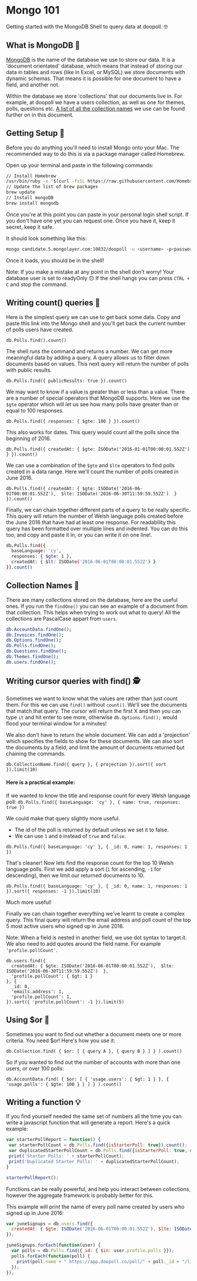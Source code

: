 # Mongo 101
Getting started with the MongoDB Shell to query data at doopoll. 🤓

## What is MongoDB 🤔
[MongoDB](https://www.mongodb.com/) is the name of the database we use to store our data. It is a 'document orientated' database, which means that instead of storing our data in tables and rows (like in Excel, or MySQL) we store documents with dynamic schemas. That means it is possible for one document to have a field, and another not.

Within the database we store 'collections' that our documents live in. For example, at doopoll we have a users collection, as well as one for themes, polls, questions etc. [A list of all the collection names](#collection-names) we use can be found further on in this document.

## Getting Setup 🤖
Before you do anything you'll need to install Mongo onto your Mac. The recommended way to do this is via a package manager called Homebrew.

Open up your terminal and paste in the following commands:
```bash
// Install Homebrew
/usr/bin/ruby -e "$(curl -fsSL https://raw.githubusercontent.com/Homebrew/install/master/install)"
// Update the list of brew packages
brew update
// Install mongoDB
brew install mongodb
```

Once you're at this point you can paste in your personal login shell script. If you don't have one yet you can request one. Once you have it, keep it secret, keep it safe.

It should look something like this:
```bash
mongo candidate.5.mongolayer.com:10832/doopoll -u <username> -p<password>
```

Once it loads, you should be in the shell!

Note: If you make a mistake at any point in the shell don't worry! Your database user is set to readyOnly 🙃
If the shell hangs you can press `CTRL + C` and stop the command.

## Writing count() queries 💯

Here is the simplest query we can use to get back some data. Copy and paste this link into the Mongo shell and you'll get back the current number of polls users have created.

`db.Polls.find().count()`

The shell runs the command and returns a number. We can get more meaningful data by adding a query. A query allows us to filter down documents based on values. This next query will return the number of polls with public results.

`db.Polls.find({ publicResults: true }).count()`

We may want to know if a value is greater than or less than a value. There are a number of special operators that MongoDB supports. Here we use the `$gte` operator which will let us see how many polls have greater than or equal to 100 responses. 

`db.Polls.find({ responses: { $gte: 100 } }).count()`

This also works for dates. This query would count all the polls since the beginning of 2016.

`db.Polls.find({ createdAt: { $gte: ISODate('2016-01-01T00:00:01.552Z') } }).count()`

We can use a combination of the `$gte` and `$lte` operators to find polls created in a data range. Here we'll count the number of polls created in June 2016.

`db.Polls.find({ createdAt: { $gte: ISODate('2016-06-01T00:00:01.552Z'),  $lte: ISODate('2016-06-30T11:59:59.552Z')  } }).count()`

Finally, we can chain together different parts of a query to be really specific. This query will return the number of Welsh language polls created before the June 2016 that have had at least one response. For readability this query has been formatted over multiple lines and indented. You can do this too, and copy and paste it in, or you can write it on one line!.

```bash
db.Polls.find({ 
  baseLanguage: 'cy',
  responses: { $gte: 1 },
  createdAt: { $lt: ISODate('2016-06-01T00:00:01.552Z') }
}).count()
```

## Collection Names 🌟
There are many collections stored on the database, here are the useful ones. If you run the `findOne()` you can see an example of a document from that collection. This helps when trying to work out what to query! All the collections are PascalCase appart from `users`.

```bash
db.AccountData.findOne();
db.Invoices.findOne();
db.Options.findOne();
db.Polls.findOne();
db.Questions.findOne();
db.Themes.findOne();
db.users.findOne();
```

## Writing cursor queries with find() 🕵

Sometimes we want to know what the values are rather than just count them. For this we can use `find()` without `count()`. We'll see the documents that match that query. The cursor will return the first X and then you can type `it` and hit enter to see more, otherwise `db.Options.find();` would flood your terminal window for a minutes!

We also don't have to return the whole document. We can add a 'projection' which specifies the fields to show for these documents. We can also sort the documents by a field, and limit the amount of documents returned but chaining the commands.

`db.CollectionName.find({ query }, { projection }).sort({ sort }).limit(10)`

#### Here is a practical example:

If we wanted to know the title and response count for every Welsh language poll:
`db.Polls.find({ baseLanguage: 'cy' }, { name: true, responses: true })`

We could make that query slightly more useful.
- The id of the poll is returned by default unless we set it to false.
- We can use `1` and `0` instead of `true` and `false`.

`db.Polls.find({ baseLanguage: 'cy' }, { _id: 0, name: 1, responses: 1 })`

That's cleaner! Now lets find the response count for the top 10 Welsh language polls. First we add apply a sort (`1` for ascending, `-1` for descending), then we limit our returned documents to 10.

`db.Polls.find({ baseLanguage: 'cy' }, { _id: 0, name: 1, responses: 1 }).sort({ responses: -1 }).limit(10)`

Much more useful!

Finally we can chain together everything we've learnt to create a complex query. This final query will return the email address and poll count of the top 5 most active users who signed up in June 2016.

Note: When a field is nested in another field, we use dot syntax to target it. We also need to add quotes around the field name. For example `'profile.pollCount'`.

```
db.users.find({ 
  createdAt: { $gte: ISODate('2016-06-01T00:00:01.552Z'),  $lte: ISODate('2016-06-30T11:59:59.552Z')  },
  'profile.pollCount': { $gt: 1 }
}, {
  _id: 0,
  'emails.address': 1,
  'profile.pollCount': 1,
}).sort({ 'profile.pollCount': -1 }).limit(5)
```

## Using $or 👫
Sometimes you want to find out whether a document meets one or more criteria. You need $or! Here's how you use it:

`db.Collection.find( { $or: [ { query A }, { query B } ] } ).count()`

So if you wanted to find out the number of accounts with more than one users, or over 100 polls:

`db.AccountData.find( { $or: [ { 'usage.users': { $gt: 1 } }, { 'usage.polls': { $gte: 100 } } ] } ).count()`

## Writing a function 💡
If you find yourself needed the same set of numbers all the time you can write a javascript function that will generate a report. Here's a quick example:

```js
var starterPollReport = function() {
 var starterPollCount = db.Polls.find({isStarterPoll: true}).count();
 var duplicatedStarterPollCount = db.Polls.find({isStarterPoll: true, duplicatedCount: {$gte: 1}}).count();
 print('Starter Polls: ' + starterPollCount);
 print('Duplicated Starter Polls: ' + duplicatedStarterPollCount);
}

starterPollReport();
```

Functions can be really powerful, and help you interact between collections, however the aggregate framework is probably better for this.

This example will print the name of every poll name created by users who signed up in June 2016:

```js
var juneSignups = db.users.find({
  createdAt: { $gte: ISODate('2016-06-01T00:00:01.552Z'), $lte: ISODate('2016-06-30T11:59:59.552Z') }
});

juneSignups.forEach(function(user) {
  var polls = db.Polls.find({_id: { $in: user.profile.polls }});
  polls.forEach(function(poll) {
    print(poll.name + " https://app.doopoll.co/poll/" + poll._id + "/live-results");
  });
});
```
